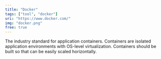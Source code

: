 ```yaml
---
title: "Docker"
tags: ["tool", "docker"]
uri: "https://www.docker.com/"
img: "docker.png"
free: true
---
```


The industry standard for application containers. Containers are isolated application environments with OS-level virtualization. Containers should be built so that can be easily scaled horizontally.